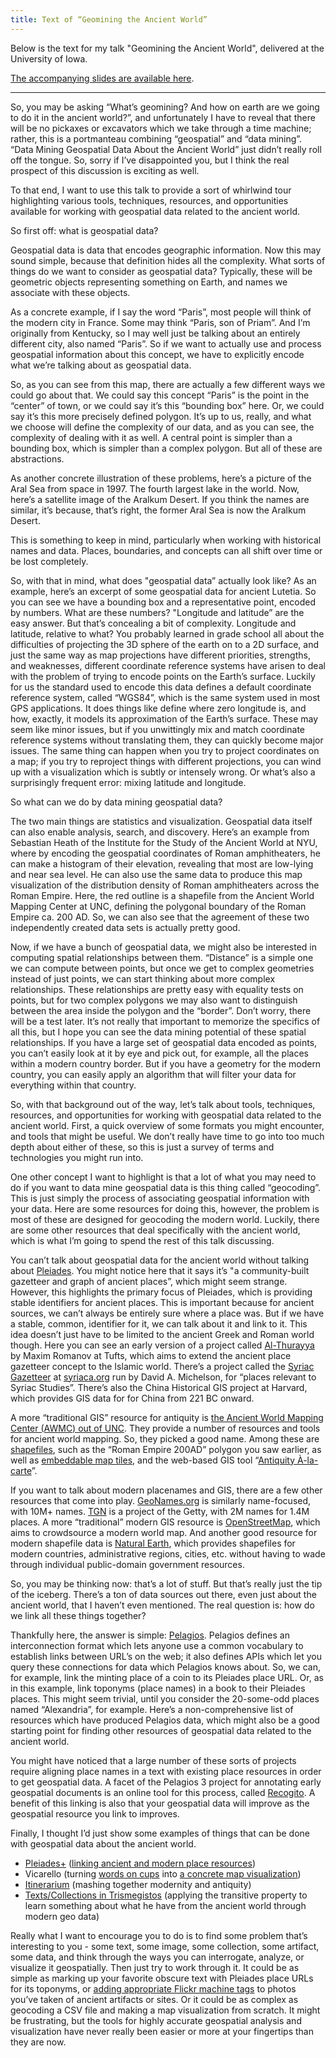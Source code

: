 ```yaml
---
title: Text of “Geomining the Ancient World”
---
```


Below is the text for my talk "Geomining the Ancient World", delivered at the University of Iowa.

[The accompanying slides are available here](http://dcthree.github.io/presentations/reveal.js/slides/Geomining_the_Ancient_World.html).

---

So, you may be asking “What’s geomining? And how on earth are we going to do it in the ancient world?”, and unfortunately I have to reveal that there will be no pickaxes or excavators which we take through a time machine; rather, this is a portmanteau combining “geospatial” and “data mining”. “Data Mining Geospatial Data About the Ancient World” just didn’t really roll off the tongue.  So, sorry if I’ve disappointed you, but I think the real prospect of this discussion is exciting as well.

To that end, I want to use this talk to provide a sort of whirlwind tour highlighting various tools, techniques, resources, and opportunities available for working with geospatial data related to the ancient world.

So first off: what is geospatial data?

Geospatial data is data that encodes geographic information. Now this may sound simple, because that definition hides all the complexity. What sorts of things do we want to consider as geospatial data? Typically, these will be geometric objects representing something on Earth, and names we associate with these objects.

As a concrete example, if I say the word “Paris”, most people will think of the modern city in France. Some may think “Paris, son of Priam”. And I’m originally from Kentucky, so I may well just be talking about an entirely different city, also named “Paris”. So if we want to actually use and process geospatial information about this concept, we have to explicitly encode what we’re talking about as geospatial data.

So, as you can see from this map, there are actually a few different ways we could go about that. We could say this concept “Paris” is the point in the “center” of town, or we could say it’s this “bounding box” here. Or, we could say it’s this more precisely defined polygon. It’s up to us, really, and what we choose will define the complexity of our data, and as you can see, the complexity of dealing with it as well. A central point is simpler than a bounding box, which is simpler than a complex polygon. But all of these are abstractions.

As another concrete illustration of these problems, here’s a picture of the Aral Sea from space in 1997. The fourth largest lake in the world. Now, here’s a satellite image of the Aralkum Desert. If you think the names are similar, it’s because, that’s right, the former Aral Sea is now the Aralkum Desert.

This is something to keep in mind, particularly when working with historical names and data. Places, boundaries, and concepts can all shift over time or be lost completely.

So, with that in mind, what does "geospatial data” actually look like? As an example, here’s an excerpt of some geospatial data for ancient Lutetia. So you can see we have a bounding box and a representative point, encoded by numbers. What are these numbers? "Longitude and latitude” are the easy answer. But that’s concealing a bit of complexity. Longitude and latitude, relative to what? You probably learned in grade school all about the difficulties of projecting the 3D sphere of the earth on to a 2D surface, and just the same way as map projections have different priorities, strengths, and weaknesses, different coordinate reference systems have arisen to deal with the problem of trying to encode points on the Earth’s surface. Luckily for us the standard used to encode this data defines a default coordinate reference system, called “WGS84”, which is the same system used in most GPS applications. It does things like define where zero longitude is, and how, exactly, it models its approximation of the Earth’s surface. These may seem like minor issues, but if you unwittingly mix and match coordinate reference systems without translating them, they can quickly become major issues. The same thing can happen when you try to project coordinates on a map; if you try to reproject things with different projections, you can wind up with a visualization which is subtly or intensely wrong. Or what’s also a surprisingly frequent error: mixing latitude and longitude.

So what can we do by data mining geospatial data?

The two main things are statistics and visualization. Geospatial data itself can also enable analysis, search, and discovery. Here’s an example from Sebastian Heath of the Institute for the Study of the Ancient World at NYU, where by encoding the geospatial coordinates of Roman amphitheaters, he can make a histogram of their elevation, revealing that most are low-lying and near sea level. He can also use the same data to produce this map visualization of the distribution density of Roman amphitheaters across the Roman Empire. Here, the red outline is a shapefile from the Ancient World Mapping Center at UNC, defining the polygonal boundary of the Roman Empire ca. 200 AD. So, we can also see that the agreement of these two independently created data sets is actually pretty good.

Now, if we have a bunch of geospatial data, we might also be interested in computing spatial relationships between them. “Distance” is a simple one we can compute between points, but once we get to complex geometries instead of just points, we can start thinking about more complex relationships. These relationships are pretty easy with equality tests on points, but for two complex polygons we may also want to distinguish between the area inside the polygon and the “border”. Don’t worry, there will be a test later. It’s not really that important to memorize the specifics of all this, but I hope you can see the data mining potential of these spatial relationships. If you have a large set of geospatial data encoded as points, you can’t easily look at it by eye and pick out, for example, all the places within a modern country border. But if you have a geometry for the modern country, you can easily apply an algorithm that will filter your data for everything within that country.

So, with that background out of the way, let’s talk about tools, techniques, resources, and opportunities for working with geospatial data related to the ancient world. First, a quick overview of some formats you might encounter, and tools that might be useful. We don’t really have time to go into too much depth about either of these, so this is just a survey of terms and technologies you might run into.

One other concept I want to highlight is that a lot of what you may need to do if you want to data mine geospatial data is this thing called “geocoding”. This is just simply the process of associating geospatial information with your data. Here are some resources for doing this, however, the problem is most of these are designed for geocoding the modern world. Luckily, there are some other resources that deal specifically with the ancient world, which is what I’m going to spend the rest of this talk discussing.

You can’t talk about geospatial data for the ancient world without talking about [Pleiades](http://pleiades.stoa.org/). You might notice here that it says it’s "a community-built gazetteer and graph of ancient places”, which might seem strange. However, this highlights the primary focus of Pleiades, which is providing stable identifiers for ancient places. This is important because for ancient sources, we can’t always be entirely sure where a place was. But if we have a stable, common, identifier for it, we can talk about it and link to it. This idea doesn’t just have to be limited to the ancient Greek and Roman world though. Here you can see an early version of a project called [Al-Thurayya](http://maximromanov.github.io/althurayya/) by Maxim Romanov at Tufts, which aims to extend the ancient place gazetteer concept to the Islamic world. There’s a project called the [Syriac Gazetteer](http://syriaca.org/geo/) at [syriaca.org](http://syriaca.org/) run by David A. Michelson, for “places relevant to Syriac Studies”. There’s also the China Historical GIS project at Harvard, which provides GIS data for for China from 221 BC onward.

A more “traditional GIS” resource for antiquity is [the Ancient World Mapping Center (AWMC) out of UNC](http://awmc.unc.edu/wordpress/). They provide a number of resources and tools for ancient world mapping. So, they picked a good name. Among these are [shapefiles](http://awmc.unc.edu/wordpress/map-files/), such as the “Roman Empire 200AD” polygon you saw earlier, as well as [embeddable map tiles](http://awmc.unc.edu/wordpress/tiles/), and the web-based GIS tool “[Antiquity À-la-carte](http://awmc.unc.edu/awmc/applications/alacarte/)”.

If you want to talk about modern placenames and GIS, there are a few other resources that come into play. [GeoNames.org](http://www.geonames.org/) is similarly name-focused, with 10M+ names. [TGN](http://www.getty.edu/research/tools/vocabularies/tgn/) is a project of the Getty, with 2M names for 1.4M places. A more “traditional” modern GIS resource is [OpenStreetMap](http://www.openstreetmap.org/), which aims to crowdsource a modern world map. And another good resource for modern shapefile data is [Natural Earth](http://www.naturalearthdata.com/), which provides shapefiles for modern countries, administrative regions, cities, etc. without having to wade through individual public-domain government resources.

So, you may be thinking now: that’s a lot of stuff. But that’s really just the tip of the iceberg. There’s a ton of data sources out there, even just about the ancient world, that I haven’t even mentioned. The real question is: how do we link all these things together?

Thankfully here, the answer is simple: [Pelagios](http://pelagios-project.blogspot.com/). Pelagios defines an interconnection format which lets anyone use a common vocabulary to establish links between URL’s on the web; it also defines APIs which let you query these connections for data which Pelagios knows about. So, we can, for example, link the minting place of a coin to its Pleiades place URL. Or, as in this example, link toponyms (place names) in a book to their Pleiades places. This might seem trivial, until you consider the 20-some-odd places named “Alexandria”, for example. Here’s a non-comprehensive list of resources which have produced Pelagios data, which might also be a good starting point for finding other resources of geospatial data related to the ancient world.

You might have noticed that a large number of these sorts of projects require aligning place names in a text with existing place resources in order to get geospatial data. A facet of the Pelagios 3 project for annotating early geospatial documents is an online tool for this process, called [Recogito](http://pelagios.org/recogito/). A benefit of this linking is also that your geospatial data will improve as the geospatial resource you link to improves.

Finally, I thought I’d just show some examples of things that can be done with geospatial data about the ancient world.

- [Pleiades+](https://github.com/ryanfb/pleiades-plus) ([linking ancient and modern place resources](http://pleiades-plus-gazcomp.appspot.com/))
- Vicarello (turning [words on cups](https://www.flickr.com/photos/ryanfb/sets/72157636359778805) into [a concrete map visualization](pelagios.github.io/demos/vicarello-alpha/complete-sequence/))
- [Itinerarium](http://ryanfb.github.io/itinerarium/) (mashing together modernity and antiquity)
- [Texts/Collections in Trismegistos](http://bl.ocks.org/ryanfb/4ef9795dcfc8063a2e99) (applying the transitive property to learn something about what he have from the ancient world through modern geo data)

Really what I want to encourage you to do is to find some problem that’s interesting to you - some text, some image, some collection, some artifact, some data, and think through the ways you can interrogate, analyze, or visualize it geospatially. Then just try to work through it. It could be as simple as marking up your favorite obscure text with Pleiades place URLs for its toponyms, or [adding appropriate Flickr machine tags](http://horothesia.blogspot.com/2011/12/pleiades-flickr-and-ancient-world-image.html) to photos you’ve taken of ancient artifacts or sites. Or it could be as complex as geocoding a CSV file and making a map visualization from scratch. It might be frustrating, but the tools for highly accurate geospatial analysis and visualization have never really been easier or more at your fingertips than they are now.
